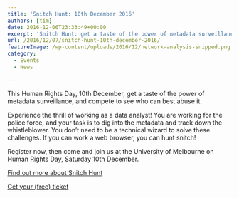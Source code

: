 ```yaml
---
title: 'Snitch Hunt: 10th December 2016'
authors: [tim]
date: 2016-12-06T23:33:49+00:00
excerpt: 'Snitch Hunt: get a taste of the power of metadata surveillance, and compete to see who can best abuse it.'
url: /2016/12/07/snitch-hunt-10th-december-2016/
featureImage: /wp-content/uploads/2016/12/network-analysis-snipped.png
category:
  - Events
  - News

---
```

<p class="normal">
  This Human Rights Day, 10th December, get a taste of the power of metadata surveillance, and compete to see who can best abuse it.
</p>

<p class="normal">
  Experience the thrill of working as a data analyst! You are working for the police force, and your task is to dig into the metadata and track down the whistleblower. You don&#8217;t need to be a technical wizard to solve these challenges. If you can work a web browser, you can hunt snitch!
</p>

<p class="normal">
  Register now, then come and join us at the University of Melbourne on Human Rights Day, Saturday 10th December.
</p>

<p class="normal">
  <a href="https://snitchhunt.org/">Find out more about Snitch Hunt</a>
</p>

<p class="normal">
  <a href="https://hack-for-privacy-snitch-hunt.eventbrite.com/">Get your (free) ticket</a>
</p>
